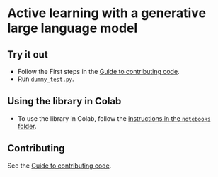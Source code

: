 # Active learning with a generative large language model

## Try it out

- Follow the First steps in the [Guide to contributing code](/CONTRIBUTING.md).
- Run [`dummy_test.py`](/dummy_test.py).


## Using the library in Colab

- To use the library in Colab, follow the [instructions in the `notebooks` folder](/notebooks/README.md).


## Contributing
See the [Guide to contributing code](/CONTRIBUTING.md).